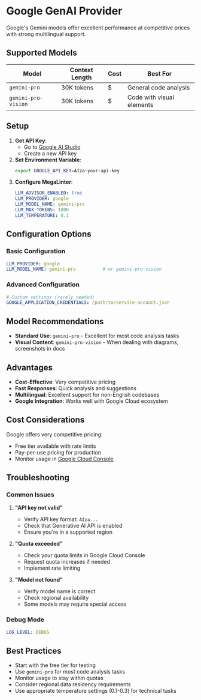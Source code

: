 # Google GenAI Provider

Google's Gemini models offer excellent performance at competitive prices with strong multilingual support.

## Supported Models

| Model | Context Length | Cost | Best For |
|-------|---------------|------|----------|
| `gemini-pro` | 30K tokens | $ | General code analysis |
| `gemini-pro-vision` | 30K tokens | $ | Code with visual elements |

## Setup

1. **Get API Key**: 
   - Go to [Google AI Studio](https://makersuite.google.com/app/apikey)
   - Create a new API key
2. **Set Environment Variable**:
   ```bash
   export GOOGLE_API_KEY=AIza-your-api-key
   ```
3. **Configure MegaLinter**:
   ```yaml
   LLM_ADVISOR_ENABLED: true
   LLM_PROVIDER: google
   LLM_MODEL_NAME: gemini-pro
   LLM_MAX_TOKENS: 1000
   LLM_TEMPERATURE: 0.1
   ```

## Configuration Options

### Basic Configuration

```yaml
LLM_PROVIDER: google
LLM_MODEL_NAME: gemini-pro          # or gemini-pro-vision
```

### Advanced Configuration

```yaml
# Custom settings (rarely needed)
GOOGLE_APPLICATION_CREDENTIALS: /path/to/service-account.json
```

## Model Recommendations

- **Standard Use**: `gemini-pro` - Excellent for most code analysis tasks
- **Visual Content**: `gemini-pro-vision` - When dealing with diagrams, screenshots in docs

## Advantages

- **Cost-Effective**: Very competitive pricing
- **Fast Responses**: Quick analysis and suggestions
- **Multilingual**: Excellent support for non-English codebases
- **Google Integration**: Works well with Google Cloud ecosystem

## Cost Considerations

Google offers very competitive pricing:
- Free tier available with rate limits
- Pay-per-use pricing for production
- Monitor usage in [Google Cloud Console](https://console.cloud.google.com/)

## Troubleshooting

### Common Issues

1. **"API key not valid"**
   - Verify API key format: `AIza...`
   - Check that Generative AI API is enabled
   - Ensure you're in a supported region

2. **"Quota exceeded"**
   - Check your quota limits in Google Cloud Console
   - Request quota increases if needed
   - Implement rate limiting

3. **"Model not found"**
   - Verify model name is correct
   - Check regional availability
   - Some models may require special access

### Debug Mode

```yaml
LOG_LEVEL: DEBUG
```

## Best Practices

- Start with the free tier for testing
- Use `gemini-pro` for most code analysis tasks
- Monitor usage to stay within quotas
- Consider regional data residency requirements
- Use appropriate temperature settings (0.1-0.3) for technical tasks
